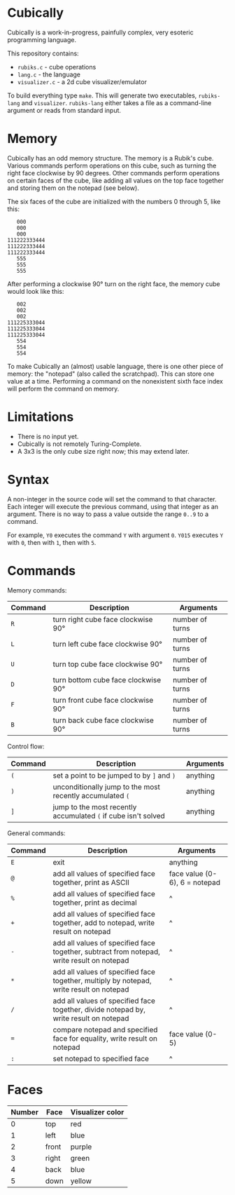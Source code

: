 # Cubically

Cubically is a work-in-progress, painfully complex, very esoteric programming language. 

This repository contains:

 - `rubiks.c` - cube operations
 - `lang.c` - the language
 - `visualizer.c` - a 2d cube visualizer/emulator

To build everything type `make`. This will generate two executables, `rubiks-lang` and `visualizer`. `rubiks-lang` either takes a file as a command-line argument or reads from standard input.
# Memory

Cubically has an odd memory structure. The memory is a Rubik's cube. Various commands perform operations on this cube, such as turning the right face clockwise by 90 degrees. Other commands perform operations on certain faces of the cube, like adding all values on the top face together and storing them on the notepad (see below).

The six faces of the cube are initialized with the numbers 0 through 5, like this:

       000
       000
       000
    111222333444
    111222333444
    111222333444
       555
       555
       555

After performing a clockwise 90° turn on the right face, the memory cube would look like this:

       002
       002
       002
    111225333044
    111225333044
    111225333044
       554
       554
       554

To make Cubically an (almost) usable language, there is one other piece of memory: the "notepad" (also called the scratchpad). This can store one value at a time. Performing a command on the nonexistent sixth face index will perform the command on memory.

# Limitations

 - There is no input yet.
 - Cubically is not remotely Turing-Complete.
 - A 3x3 is the only cube size right now; this may extend later.

# Syntax

A non-integer in the source code will set the command to that character. Each integer will execute the previous command, using that integer as an argument. There is no way to pass a value outside the range `0..9` to a command.

For example, `Y0` executes the command `Y` with argument `0`. `Y015` executes `Y` with `0`, then with `1`, then with `5`.

# Commands

Memory commands:

|Command|Description|Arguments|
|-|-|-|
|`R`|turn right cube face clockwise 90°|number of turns|
|`L`|turn left cube face clockwise 90°|number of turns|
|`U`|turn top cube face clockwise 90°|number of turns|
|`D`|turn bottom cube face clockwise 90°|number of turns|
|`F`|turn front cube face clockwise 90°|number of turns|
|`B`|turn back cube face clockwise 90°|number of turns|

Control flow:

|Command|Description|Arguments
|-|-|-|
|`(`|set a point to be jumped to by `]` and `)`|anything|
|`)`|unconditionally jump to the most recently accumulated `(`|anything|
|`]`|jump to the most recently accumulated `(` if cube isn't solved|anything|

General commands:

|Command|Description|Arguments|
|-|-|-|
|`E`|exit|anything|
|`@`|add all values of specified face together, print as ASCII|face value (0-6), 6 = notepad|
|`%`|add all values of specified face together, print as decimal|^|
|`+`|add all values of specified face together, add to notepad, write result on notepad|^|
|`-`|add all values of specified face together, subtract from notepad, write result on notepad|^|
|`*`|add all values of specified face together, multiply by notepad, write result on notepad|^|
|`/`|add all values of specified face together, divide notepad by, write result on notepad|^|
|`=`|compare notepad and specified face for equality, write result on notepad|face value (0-5)|
|`:`|set notepad to specified face|^|

# Faces

|Number|Face|Visualizer color|
|-|-|-|
|0|top|red|
|1|left|blue|
|2|front|purple|
|3|right|green|
|4|back|blue|
|5|down|yellow|
